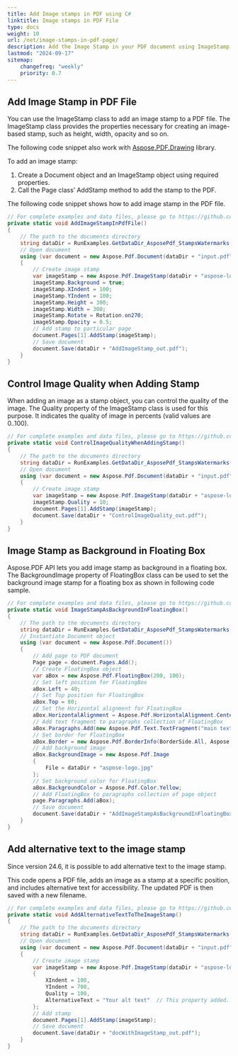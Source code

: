 ```yaml
---
title: Add Image stamps in PDF using C#
linktitle: Image stamps in PDF File
type: docs
weight: 10
url: /net/image-stamps-in-pdf-page/
description: Add the Image Stamp in your PDF document using ImageStamp class with the Aspose.PDF library.
lastmod: "2024-09-17"
sitemap:
    changefreq: "weekly"
    priority: 0.7
---
```

<script type="application/ld+json">
{
    "@context": "https://schema.org",
    "@type": "TechArticle",
    "headline": "Add Image stamps in PDF using C#",
    "alternativeHeadline": "Add Custom Image Stamps to PDF Documents",
    "abstract": "The new feature in the Aspose.PDF library allows users to seamlessly add image stamps to PDF documents using C#. With the ImageStamp class, developers can customize attributes such as size, opacity, and quality, significantly enhancing document presentation and accessibility. This functionality also includes the ability to add alternative text, promoting better usability for screen readers",
    "author": {
        "@type": "Person",
        "name": "Anastasiia Holub",
        "givenName": "Anastasiia",
        "familyName": "Holub",
        "url": "https://www.linkedin.com/in/anastasiia-holub-750430225/"
    },
    "genre": "pdf document generation",
    "wordcount": "646",
    "proficiencyLevel": "Beginner",
    "publisher": {
        "@type": "Organization",
        "name": "Aspose.PDF for .NET",
        "url": "https://products.aspose.com/pdf",
        "logo": "https://www.aspose.cloud/templates/aspose/img/products/pdf/aspose_pdf-for-net.svg",
        "alternateName": "Aspose",
        "sameAs": [
            "https://facebook.com/aspose.pdf/",
            "https://twitter.com/asposepdf",
            "https://www.youtube.com/channel/UCmV9sEg_QWYPi6BJJs7ELOg/featured",
            "https://www.linkedin.com/company/aspose",
            "https://stackoverflow.com/questions/tagged/aspose",
            "https://aspose.quora.com/",
            "https://aspose.github.io/"
        ],
        "contactPoint": [
            {
                "@type": "ContactPoint",
                "telephone": "+1 903 306 1676",
                "contactType": "sales",
                "areaServed": "US",
                "availableLanguage": "en"
            },
            {
                "@type": "ContactPoint",
                "telephone": "+44 141 628 8900",
                "contactType": "sales",
                "areaServed": "GB",
                "availableLanguage": "en"
            },
            {
                "@type": "ContactPoint",
                "telephone": "+61 2 8006 6987",
                "contactType": "sales",
                "areaServed": "AU",
                "availableLanguage": "en"
            }
        ]
    },
    "url": "/net/image-stamps-in-pdf-page/",
    "mainEntityOfPage": {
        "@type": "WebPage",
        "@id": "/net/image-stamps-in-pdf-page/"
    },
    "dateModified": "2024-11-26",
    "description": "Add the Image Stamp in your PDF document using ImageStamp class with the Aspose.PDF library."
}
</script>


## Add Image Stamp in PDF File

You can use the ImageStamp class to add an image stamp to a PDF file. The ImageStamp class provides the properties necessary for creating an image-based stamp, such as height, width, opacity and so on.

The following code snippet also work with [Aspose.PDF.Drawing](/pdf/net/drawing/) library.

To add an image stamp:

1. Create a Document object and an ImageStamp object using required properties.
1. Call the Page class’ AddStamp method to add the stamp to the PDF.

The following code snippet shows how to add image stamp in the PDF file.

```csharp
// For complete examples and data files, please go to https://github.com/aspose-pdf/Aspose.PDF-for-.NET
private static void AddImageStampInPdfFile()
{
    // The path to the documents directory
    string dataDir = RunExamples.GetDataDir_AsposePdf_StampsWatermarks();
    // Open document
    using (var document = new Aspose.Pdf.Document(dataDir + "input.pdf"))
    {
        // Create image stamp
        var imageStamp = new Aspose.Pdf.ImageStamp(dataDir + "aspose-logo.jpg");
        imageStamp.Background = true;
        imageStamp.XIndent = 100;
        imageStamp.YIndent = 100;
        imageStamp.Height = 300;
        imageStamp.Width = 300;
        imageStamp.Rotate = Rotation.on270;
        imageStamp.Opacity = 0.5;
        // Add stamp to particular page
        document.Pages[1].AddStamp(imageStamp);
        // Save document
        document.Save(dataDir + "AddImageStamp_out.pdf");
    }
}
```

## Control Image Quality when Adding Stamp

When adding an image as a stamp object, you can control the quality of the image. The Quality property of the ImageStamp class is used for this purpose. It indicates the quality of image in percents (valid values are 0..100).

```csharp
// For complete examples and data files, please go to https://github.com/aspose-pdf/Aspose.PDF-for-.NET
private static void ControlImageQualityWhenAddingStamp()
{
    // The path to the documents directory
    string dataDir = RunExamples.GetDataDir_AsposePdf_StampsWatermarks();
    // Open document
    using (var document = new Aspose.Pdf.Document(dataDir + "input.pdf"))
    {
        // Create image stamp
        var imageStamp = new Aspose.Pdf.ImageStamp(dataDir + "aspose-logo.jpg");
        imageStamp.Quality = 10;
        document.Pages[1].AddStamp(imageStamp);
        document.Save(dataDir + "ControlImageQuality_out.pdf");
    }
}
```

## Image Stamp as Background in Floating Box

Aspose.PDF API lets you add image stamp as background in a floating box. The BackgroundImage property of FloatingBox class can be used to set the background image stamp for a floating box as shown in following code sample.

```csharp
// For complete examples and data files, please go to https://github.com/aspose-pdf/Aspose.PDF-for-.NET
private static void ImageStampAsBackgroundInFloatingBox()
{
    // The path to the documents directory
    string dataDir = RunExamples.GetDataDir_AsposePdf_StampsWatermarks();
    // Instantiate Document object
    using (var document = new Aspose.Pdf.Document())
    {
        // Add page to PDF document
        Page page = document.Pages.Add();
        // Create FloatingBox object
        var aBox = new Aspose.Pdf.FloatingBox(200, 100);
        // Set left position for FloatingBox
        aBox.Left = 40;
        // Set Top position for FloatingBox
        aBox.Top = 80;
        // Set the Horizontal alignment for FloatingBox
        aBox.HorizontalAlignment = Aspose.Pdf.HorizontalAlignment.Center;
        // Add text fragment to paragraphs collection of FloatingBox
        aBox.Paragraphs.Add(new Aspose.Pdf.Text.TextFragment("main text"));
        // Set border for FloatingBox
        aBox.Border = new Aspose.Pdf.BorderInfo(BorderSide.All, Aspose.Pdf.Color.Red);
        // Add background image
        aBox.BackgroundImage = new Aspose.Pdf.Image
        {
            File = dataDir + "aspose-logo.jpg"
        };
        // Set background color for FloatingBox
        aBox.BackgroundColor = Aspose.Pdf.Color.Yellow;
        // Add FloatingBox to paragraphs collection of page object
        page.Paragraphs.Add(aBox);
        // Save document
        document.Save(dataDir + "AddImageStampAsBackgroundInFloatingBox_out.pdf");
    }
}
```

## Add alternative text to the image stamp

Since version 24.6, it is possible to add alternative text to the image stamp.

This code opens a PDF file, adds an image as a stamp at a specific position, and includes alternative text for accessibility. The updated PDF is then saved with a new filename.

```cs
// For complete examples and data files, please go to https://github.com/aspose-pdf/Aspose.PDF-for-.NET
private static void AddAlternativeTextToTheImageStamp()
{
    // The path to the documents directory
    string dataDir = RunExamples.GetDataDir_AsposePdf_StampsWatermarks();
    // Open document
    using (var document = new Aspose.Pdf.Document(dataDir + "input.pdf"))
    {
        // Create image stamp
        var imageStamp = new Aspose.Pdf.ImageStamp(dataDir + "aspose-logo.jpg")
        {
            XIndent = 100,
            YIndent = 700,
            Quality = 100,
            AlternativeText = "Your alt text"  // This property added.
        };
        // Add stamp
        document.Pages[1].AddStamp(imageStamp);
        // Save document
        document.Save(dataDir + "docWithImageStamp_out.pdf");
    }
}
```

<script type="application/ld+json">
{
    "@context": "http://schema.org",
    "@type": "SoftwareApplication",
    "name": "Aspose.PDF for .NET Library",
    "image": "https://www.aspose.cloud/templates/aspose/img/products/pdf/aspose_pdf-for-net.svg",
    "url": "https://www.aspose.com/",
    "publisher": {
        "@type": "Organization",
        "name": "Aspose.PDF",
        "url": "https://products.aspose.com/pdf",
        "logo": "https://www.aspose.cloud/templates/aspose/img/products/pdf/aspose_pdf-for-net.svg",
        "alternateName": "Aspose",
        "sameAs": [
            "https://facebook.com/aspose.pdf/",
            "https://twitter.com/asposepdf",
            "https://www.youtube.com/channel/UCmV9sEg_QWYPi6BJJs7ELOg/featured",
            "https://www.linkedin.com/company/aspose",
            "https://stackoverflow.com/questions/tagged/aspose",
            "https://aspose.quora.com/",
            "https://aspose.github.io/"
        ],
        "contactPoint": [
            {
                "@type": "ContactPoint",
                "telephone": "+1 903 306 1676",
                "contactType": "sales",
                "areaServed": "US",
                "availableLanguage": "en"
            },
            {
                "@type": "ContactPoint",
                "telephone": "+44 141 628 8900",
                "contactType": "sales",
                "areaServed": "GB",
                "availableLanguage": "en"
            },
            {
                "@type": "ContactPoint",
                "telephone": "+61 2 8006 6987",
                "contactType": "sales",
                "areaServed": "AU",
                "availableLanguage": "en"
            }
        ]
    },
    "offers": {
        "@type": "Offer",
        "price": "1199",
        "priceCurrency": "USD"
    },
    "applicationCategory": "PDF Manipulation Library for .NET",
    "downloadUrl": "https://www.nuget.org/packages/Aspose.PDF/",
    "operatingSystem": "Windows, MacOS, Linux",
    "screenshot": "https://docs.aspose.com/pdf/net/create-pdf-document/screenshot.png",
    "softwareVersion": "2022.1",
    "aggregateRating": {
        "@type": "AggregateRating",
        "ratingValue": "5",
        "ratingCount": "16"
    }
}
</script>
